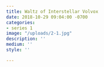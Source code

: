 ```yaml
---
title: Waltz of Interstellar Volvox
date: 2018-10-29 09:04:00 -0700
categories:
- series 1
image: "/uploads/2-1.jpg"
description: ''
medium: ''
style: ''

---
```

